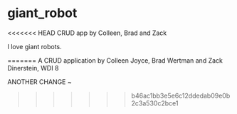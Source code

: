 giant_robot
===========

<<<<<<< HEAD
CRUD app by Colleen, Brad and Zack 

I love giant robots.


=======
A CRUD application by Colleen Joyce, Brad Wertman and Zack Dinerstein, WDI 8 


ANOTHER  CHANGE  ~ 
>>>>>>> b46ac1bb3e5e6c12ddedab09e0b2c3a530c2bce1
